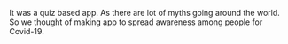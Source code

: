 It was a quiz based app.
As there are lot of myths going around the world.
So we thought of making app to spread awareness among people for Covid-19. 
